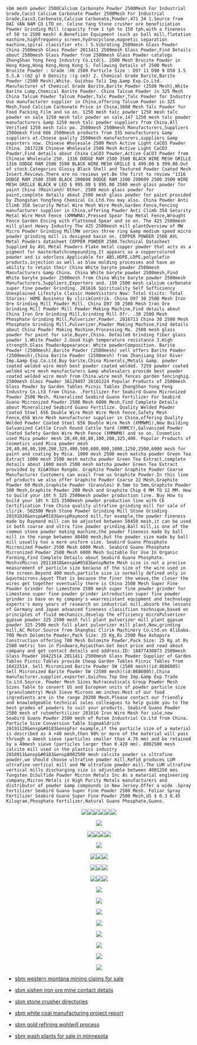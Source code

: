 
```
sbm mesh powder 2500Calcium Carbonate Powder 2500Mesh For Industrial Grade,Caco3 Calcium Carbonate Powder 2500Mesh For Industrial Grade,Caco3,Carbonate,Calcium Carbonate,Powder,471 34 1.Source from DAI VAN NAM CO LTD on. Celine Yang Stone crusher ore beneficiation Powder Grinding Mill (capacity from 1 tph to 150 tph,with a fineness of 50 to 2500 mesh) 4.Benefiion Equipment (such as ball mill,flotation machine,highfrequency screen,hydrocyclone,magnetic separation machine,spiral classifier etc.) 5.Vibrating 2500mesh Glass Powder China 2500mesh Glass Powder 2011411 2500mesh Glass Powder,Find Details about 2500mesh Glass Powder from 2500mesh Glass Powder catalogs ZhongShan Yong Feng Industry Co.Ltd(1. 2500 Mesh Brucite Powder in Hong Kong,Hong Kong,Hong Kong S. Following Details of 2500 Mesh Brucite Powder : Grade :XK 2500 Particle Size : D97 11 D90 9 D50 3.5 S.S.A :(m2 g) 6 Density :(g cm3) 2. Chemical Grade Barite,Barite Powder (2500 Mesh),White. Guizhou Toli Imp.&amp Exp.Co.Ltd. Manufacturer of Chemical Grade Barite,Barite Powder (2500 Mesh),White Barite Lump,Chemical Barite Powder. China Talcum Powder in 325 Mesh China Talcum Powder Talcum Powder,Talc Powder,Talc Powder for Industry Use manufacturer supplier in China,offering Talcum Powder in 325 Mesh,Food Calcium Carbonate Price in China,3000 Mesh Talc Powder for Food Packing Film and so on. 1250 mesh talc powder 1250 mesh talc powder on sale 1250 mesh talc powder on sale,147 1250 mesh talc powder manufacturers &amp 1250 mesh talc powder suppliers from China.All Verified 1250 mesh talc po. 2500mesh 2500mesh Manufacturers,Suppliers 2500mesh Find 666 2500mesh products from 335 manufacturers &amp suppliers at.Choose quality 2500mesh manufacturers,suppliers &amp exporters now. Chinese Wholesale 2500 Mesh Active Light CaCO3 Powder China. 2017228 Chinese Wholesale 2500 Mesh Active Light CaCO3 Powder,Find details about China CaCO3 Powder,Active CaCO3 Powder from Chinese Wholesale 250. 1316 DODGE RAM 2500 3500 BLACK WIRE MESH GRILLE 1316 DODGE RAM 2500 3500 BLACK WIRE MESH GRILLE $ 499.00 $ 399.00.Out of stock.Categories Glossy Black Shell and Textured Powder Coated Mesh Insert.Reviews.There are no reviews yet.Be the first to review "1316 DODGE RAM 2500 3500 BLACK 200608 DODGE RAM 1500 200609 2500 3500 WIRE MESH GRILLE BLACK W LED $ 995.00 $ 895.00 2500 mesh glass powder for paint China (Mainland) Other. 2500 mesh glass powder for paint,complete details about 2500 mesh glass powder for paint provided by Zhongshan Yongfeng Chemical Co.Ltd.You may also. China Powder Anti Climb 358 Security Metal Wire Mesh Wire Mesh,Garden Fence,Fencing manufacturer supplier in China,offering Powder Anti Climb 358 Security Metal Wire Mesh Fence (XMMWMA),Pressed Spear Top Metal Fence,Wrought Fence Garden Encing with Flattened Spear and so on. The 425 2500mesh mill plant Heavy Industry The 425 2500mesh mill plantOverview of MW Micro Powder Grinding MillMW series three ring &amp medium speed micro powder grinding mill is designed basin on. COPPER POWDER 2500 AVL Metal Powders datasheet COPPER POWDER 2500.Technical Datasheet Supplied by AVL Metal Powders Flake metal copper powder that acts as a pigment for masterbatchcompounding.It appears as a coppercolored powder and is odorless.Applicable for ABS,HDPE,LDPE,polyolefin products,injection as well as blow molding processes and have an ability to retain their China White baryte powder 2500mesh Manufacturers &amp China. China White baryte powder 2500mesh,Find White baryte powder 2500mesh from China White baryte powder 2500mesh Manufacturers,Suppliers,Exporters and. 150 2500 mesh calcium carbonate super fine powder Grinding. 201616 Spirituality Self Sufficiency Unexplained Lifestyle Classic HomeVisitors Now: Total Visits: Total Stories: HOME Business By clirikContrib. China D97 30 2500 Mesh Iron Ore Grinding Mill Powder Mill. China D97 30 2500 Mesh Iron Ore Grinding Mill Powder Mill Powder Making Machine,Find details about China Iron Ore Grinding Mill,Grinding Mill Ofr. .30 2500 Mesh Phosphate Grinding Mill,Pulverizer,Powder. 2016713 China 30 2500 Mesh Phosphate Grinding Mill,Pulverizer,Powder Making Machine,Find details about China Powder Making Machine,Processing Ma. 2500 mesh glass powder for paint for sale,Buyer,China. Detailed Grinding fiber glass powder 1.White Powder 2.Good high temperature resistance 3.High strength.Glass PowderAppearance: White powderComposition. Barite Powder (2500mesh),Barite Powder (2500mesh) sell offers Barite Powder (2500mesh),China Barite Powder (2500mesh) from Zhanjiang Star River Imp.&amp Exp.Co.Ltd.Buy barite,China Minerals,Metals &amp. powder coated welded wire mesh best powder coated welded. 7259 powder coated welded wire mesh manufacturers &amp wholesalers provide best powder coated welded wire mesh from China.wire mesh fences garden fencinghig. 2500mesh Glass Powder 36129497 20101224 Popular Products of 2500mesh Glass Powder by Garden Tables Picnic Tables ZhongShan Yong Feng Industry Co.Ltd from China. .Fertilizer For Seabird Guano Micronized Powder 2500 Mesh. Mineralized Seabird Guano Fertilizer For Seabird Guano Micronized Powder 2500 Mesh 6000 Mesh,Find Complete Details about Mineralized Seabird Guano Fertilize. Quality Welded Powder Coated Steel 656 Double Wire Mesh Wire Mesh Fence,Safety Mesh Fence,656 Wire Mesh manufacturer supplier in China,offering Quality Welded Powder Coated Steel 656 Double Wire Mesh (XMMWM1),New Building Galvanized Cattle Crush Round Cattle Yard (XMMCY),Galvanized Powder Coated Safety Garden Wire Mesh Fence (XMMWM0) and so on. Cosmetics used Mica powder mesh 20,40,60,80,100,200,325,400. Popular Products of Cosmetics used Mica powder mesh 20,40,60,80,100,200,325,400,500,600,800,1000,1250,2500,6000 mesh for paint and coating by Mica. 1000 mesh 2500 mesh matcha powder Green Tea Extract 1000 mesh 2500 mesh matcha powder Green Tea Extract,complete details about 1000 mesh 2500 mesh matcha powder Green Tea Extract provided by Xi&#39an Rongde. Graphite Powder Graphite Powder Coarse Manufacturer Customers can avail from us Graphite Powder.In this line of products we also offer Graphite Powder Coarse 22 Mesh,Graphite Powder 60 Mesh,Graphite Powder (Granules) 0.5mm to 5mm,Graphite Powder 300 Mesh,Graphite Powder 200 Mesh and Graphite Chip 6 MM TO 12 MM. How to build your 10t h 325 2500mesh powder production line. Buy How to build your 10t h 325 2500mesh powder production line with CE Certification from China quality ultrafine grinding mill for sale of clirik. 502500 Mesh Stone Powder Grinding Mill Stone Grinding 20191028&ensp&#0183&enspRaymond mill,for example,the powder fineness made by Raymond mill can be adjusted between 50450 mesh,it can be used in both coarse and ultra fine powder grinding.Ball mill,is one of the common stone powder making machine,the powder fineness made by ball mill in the range between 80400 mesh,but the powder size made by ball mill usually has a more uniform size. Seabird Guano Phosphate Micronized Powder 2500 Mesh 6000 Mesh. Seabird Guano Phosphate Micronized Powder 2500 Mesh 6000 Mesh Suitable For Use In Organic Farming,Find Complete Details about Seabird Guano Phosphate. MeshvsMicron 20111018&ensp&#0183&enspNote Mesh size is not a precise measurement of particle size because of the size of the wire used in the screen.Beyond 400 mesh,particle size is normally defined only in &quotmicrons.&quot That is because the finer the weave,the closer the wires get together eventually there is China 2500 Mesh Super Fine Powder Grinder for Limestone 2500 mesh super fine powder grinder for Limestone super fine powder grinder introduction super fine powder grinder is base on my company's wearresistant equipment and technology experts's many years of research on industrial mill,absorb the lessons of Germany and Japan advanced fineness classifiion technique,based on principles of fluid mechanics,develop the efficiency microPulverizer gypsum powder 325 2500 mesh full plant pulverizer mill plant gypsum powder 325 2500 mesh full plant pulverizer mill plant,New,grinding mill,AC Motor.Source from Shanghai Clirik Machinery Co.Ltd.on Alibaba. 700 Mesh Dolomite Powder,Pack Size: 25 Kg,Rs 2500 Maa Ashapura Construction offering 700 Mesh Dolomite Powder,Pack Size: 25 Kg at Rs 2500 metric ton in Pindwara,Rajasthan.Get best price and read about company and get contact details and address.ID: 18877430873 2500mesh Glass Powder 16422514 2011411 2500mesh Glass Powder Supplier of Garden Tables Picnic Tables provide Cheap Garden Tables Picnic Tables from 16422514. Sell Micronized Barite Powder 5W (2500 mesh)(id:8686005) Sell Micronized Barite Powder 5W (2500 mesh)(id:8686005),China manufacturer,supplier,exporter,Guizhou Top One Imp.&amp Exp Trade Co.Ltd.Source. Powder Mesh Sizes Nutraceuticals Group Powder Mesh Sizes Table to convert US and European units of powder particle size (granulometry) Mesh Sieve Microns mm inches.Most of our food ingredients are in the range 20200 Mesh.Please contact our friendly and knowledgeable technical sales colleagues to help guide you to the best grades of powders to suit your products. Seabird Guano Powder 2500 mesh of rutomfertilizer 201616 Iron Wire Mesh for sale,new Seabird Guano Powder 2500 mesh of Rutom Industrial Co.Ltd from China. Particle Size Conversion Table SigmaAldrich 20191120&ensp&#0183&enspFor example,if the particle size of a material is described as 4 +40 mesh,then 90% or more of the material will pass through a 4mesh sieve (particles smaller than 4.76 mm) and be retained by a 40mesh sieve (particles larger than 0.420 mm). 8002500 mesh calcite mill used in the plastics industry 2018911&ensp&#0183&ensp8002500 mesh calcite powder is ultrafine powder,we should choose ultrafine powder mill.Kefid produces LUM ultrafine vertical mill and MW ultrafine powder mill.The LUM ultrafine vertical mills discharging size is adjustable between 4001250 mes Tungsten DiSulfide Powder Micron Metals Inc As a material engineering company,Micron Metals is High Purity Metals manufacturers and distributor of powder &amp compounds in New Jersey.Offer a wide .Spray Fertilizer Seabird Guano Super Fine Powder 2500 Mesh. Foliar Spray Fertilizer Seabird Guano Super Fine Powder 2500 Mesh,US $ 0.3 0.45 Kilogram,Phosphate Fertilizer,Natural Guano Phosphate,Guano. 
```

<div align="center">
  
<a rel="nofollow" href="https://m.shibang-china.com?f=github&k=sbm+mesh+powder+2500"><img src="https://static.shibang-china.com/en/l.png"></a><img src="https://static.shibang-china.com/en/hw.png"><a rel="nofollow" href="https://m.shibang-china.com/product/?f=github&k=sbm+mesh+powder+2500"><img src="https://static.shibang-china.com/en/p.png"></a><a rel="nofollow" href="https://m.shibang-china.com/cases/?f=github&k=sbm+mesh+powder+2500"><img src="https://static.shibang-china.com/en/c.png"></a><a rel="nofollow" href="https://m.shibang-china.com/news/?f=github&k=sbm+mesh+powder+2500"><img src="https://static.shibang-china.com/en/n.png"></a><a rel="nofollow" href="https://m.shibang-china.com?f=github&k=sbm+mesh+powder+2500"><img src="https://static.shibang-china.com/en/m.png"></a>

<a rel="nofollow" href="https://m.shibang-china.com/product/?f=github&k=sbm+mesh+powder+2500"><img src="https://static.shibang-china.com/en/b.jpg"></a>
  
<a rel="nofollow" href="https://m.shibang-china.com/solution-aggregate.html?f=github&k=sbm+mesh+powder+2500"><img src="https://static.shibang-china.com/en/a.jpg"></a><a rel="nofollow" href="https://m.shibang-china.com/solution-mine.html?f=github&k=sbm+mesh+powder+2500"><img src="https://static.shibang-china.com/en/m.jpg"></a><a rel="nofollow" href="https://m.shibang-china.com/solution-mill.html?f=github&k=sbm+mesh+powder+2500"><img src="https://static.shibang-china.com/en/g.jpg"></a><a rel="nofollow" href="https://m.shibang-china.com/solution-epc.html?f=github&k=sbm+mesh+powder+2500"><img src="https://static.shibang-china.com/en/e.jpg"></a>

<a rel="nofollow" href="https://m.shibang-china.com/product/?f=github&k=sbm+mesh+powder+2500"><img src="https://static.shibang-china.com/en/a-p.png"></a>

<a rel="nofollow" href="https://m.shibang-china.com/product/crusher/c6x.html?f=github&k=sbm+mesh+powder+2500"><img src="https://static.shibang-china.com/en/j.jpg"></a><a rel="nofollow" href="https://m.shibang-china.com/product/crusher/ci5x.html?f=github&k=sbm+mesh+powder+2500"><img src="https://static.shibang-china.com/en/i.jpg"></a><a rel="nofollow" href="https://m.shibang-china.com/product/crusher/hst.html?f=github&k=sbm+mesh+powder+2500"><img src="https://static.shibang-china.com/en/c.jpg"></a>

<a rel="nofollow" href="https://m.shibang-china.com/product/mill/mtw.html?f=github&k=sbm+mesh+powder+2500"><img src="https://static.shibang-china.com/en/mtw.jpg"></a><a rel="nofollow" href="https://m.shibang-china.com/product/mill/scm.html?f=github&k=sbm+mesh+powder+2500"><img src="https://static.shibang-china.com/en/scm.jpg"></a><a rel="nofollow" href="https://m.shibang-china.com/product/mill/lm.html?f=github&k=sbm+mesh+powder+2500"><img src="https://static.shibang-china.com/en/lm.jpg"></a>

<a rel="nofollow" href="https://m.shibang-china.com/product/sand/vsi6x.html?f=github&k=sbm+mesh+powder+2500"><img src="https://static.shibang-china.com/en/6x.jpg"></a><a rel="nofollow" href="https://m.shibang-china.com/product/sand/vu.html?f=github&k=sbm+mesh+powder+2500"><img src="https://static.shibang-china.com/en/vu.jpg"></a><a rel="nofollow" href="https://m.shibang-china.com/product/mobile/klun.html?f=github&k=sbm+mesh+powder+2500"><img src="https://static.shibang-china.com/en/k.jpg"></a>

<a rel="nofollow" href="https://m.shibang-china.com/cases/?f=github&k=sbm+mesh+powder+2500"><img src="https://static.shibang-china.com/en/case.png"></a>

<a rel="nofollow" href="https://m.shibang-china.com/cases/aggregate/202.html?f=github&k=sbm+mesh+powder+2500"><img src="https://static.shibang-china.com/en/c-1.jpg"></a>

<a rel="nofollow" href="https://m.shibang-china.com/cases/aggregate/203.html?f=github&k=sbm+mesh+powder+2500"><img src="https://static.shibang-china.com/en/c-2.jpg"></a>

<a rel="nofollow" href="https://m.shibang-china.com/cases/mill/123.html?f=github&k=sbm+mesh+powder+2500"><img src="https://static.shibang-china.com/en/c-3.jpg"></a>

<a rel="nofollow" href="https://m.shibang-china.com/contact_us.html?f=github&k=sbm+mesh+powder+2500"><img src="https://static.shibang-china.com/en/contact.png"></a>

<a rel="nofollow" href="https://swt.shibang-china.com/?f=github&k=sbm+mesh+powder+2500"><img src="https://static.shibang-china.com/en/chat.png"></a>

<a rel="nofollow" href="https://whatsapp.shibangsoft.com/WhatsApp.php?f=github&k=sbm+mesh+powder+2500"><img src="https://static.shibang-china.com/en/whatsapp.png"></a>

<a rel="nofollow" href="https://m.shibang-china.com/?f=github&k=sbm+mesh+powder+2500"><img src="https://static.shibang-china.com/en/website.png"></a>

</div>


* [sbm western montana mining claims for sale](sbm%20western%20montana%20mining%20claims%20for%20sale.md)

* [sbm sishen iron ore mine contact details](sbm%20sishen%20iron%20ore%20mine%20contact%20details.md)

* [sbm stone crusher directories](sbm%20stone%20crusher%20directories.md)

* [sbm white coal manufacturing project report](sbm%20white%20coal%20manufacturing%20project%20report.md)

* [sbm gold refining wohlwill process](sbm%20gold%20refining%20wohlwill%20process.md)

* [sbm wash plants for sale in minnesota](sbm%20wash%20plants%20for%20sale%20in%20minnesota.md)